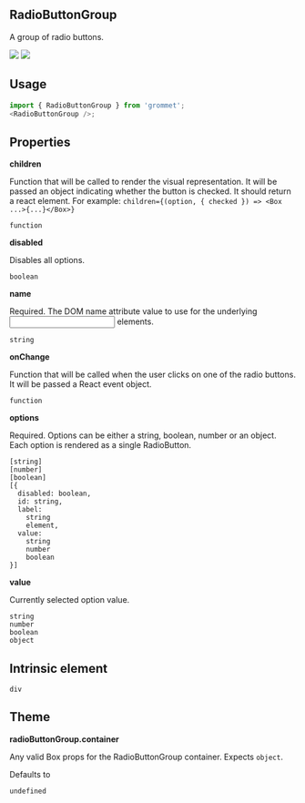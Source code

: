 ## RadioButtonGroup

A group of radio buttons.

[![](https://cdn-images-1.medium.com/fit/c/120/120/1*TD1P0HtIH9zF0UEH28zYtw.png)](https://storybook.grommet.io/?selectedKind=Input-RadioButtonGroup&full=0&stories=1&panelRight=0) [![](https://codesandbox.io/static/img/play-codesandbox.svg)](https://codesandbox.io/s/github/grommet/grommet-sandbox?initialpath=/radiobuttongroup&module=%2Fsrc%2FRadioButtonGroup.js)

## Usage

```javascript
import { RadioButtonGroup } from 'grommet';
<RadioButtonGroup />;
```

## Properties

**children**

Function that will be called to render the visual representation.
It will be passed an object indicating whether the button is checked. It
should return a react element.
For example:
`children={(option, { checked }) => <Box ...>{...}</Box>}`

```
function
```

**disabled**

Disables all options.

```
boolean
```

**name**

Required. The DOM name attribute value to use for the underlying <input/>
elements.

```
string
```

**onChange**

Function that will be called when the user clicks on one of the radio
buttons. It will be passed a React event object.

```
function
```

**options**

Required. Options can be either a string, boolean, number
or an object. Each option is rendered as a single RadioButton.

```
[string]
[number]
[boolean]
[{
  disabled: boolean,
  id: string,
  label:
    string
    element,
  value:
    string
    number
    boolean
}]
```

**value**

Currently selected option value.

```
string
number
boolean
object
```

## Intrinsic element

```
div
```

## Theme

**radioButtonGroup.container**

Any valid Box props for the RadioButtonGroup container. Expects `object`.

Defaults to

```
undefined
```

